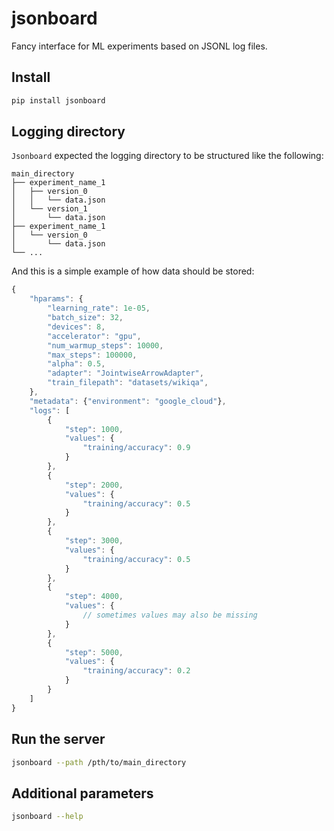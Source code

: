# jsonboard
Fancy interface for ML experiments based on JSONL log files.

## Install

```bash
pip install jsonboard
```

## Logging directory

`Jsonboard` expected the logging directory to be structured like the following:

    main_directory
    ├── experiment_name_1
    │   ├── version_0
    │   │   └── data.json
    │   └── version_1
    │       └── data.json 
    ├── experiment_name_1
    │   └── version_0
    │       └── data.json
    └── ...

And this is a simple example of how data should be stored:
```js
{
    "hparams": {
        "learning_rate": 1e-05,
        "batch_size": 32,
        "devices": 8,
        "accelerator": "gpu",
        "num_warmup_steps": 10000,
        "max_steps": 100000,
        "alpha": 0.5,
        "adapter": "JointwiseArrowAdapter",
        "train_filepath": "datasets/wikiqa",
    },
    "metadata": {"environment": "google_cloud"},
    "logs": [
        {
            "step": 1000,
            "values": {
                "training/accuracy": 0.9
            }
        },
        {
            "step": 2000,
            "values": {
                "training/accuracy": 0.5
            }
        },
        {
            "step": 3000,
            "values": {
                "training/accuracy": 0.5
            }
        },
        {
            "step": 4000,
            "values": {
                // sometimes values may also be missing
            }
        },
        {
            "step": 5000,
            "values": {
                "training/accuracy": 0.2
            }
        }
    ]
}
```


## Run the server

```bash
jsonboard --path /pth/to/main_directory
```

## Additional parameters

```bash
jsonboard --help
```
